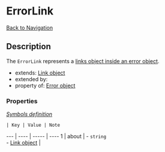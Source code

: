 # ErrorLink
[Back to Navigation](README.md)

## Description

The `ErrorLink` represents a [links object inside an error object](http://jsonapi.org/format/#error-objects).

- extends: [Link object](objects-link.md)
- extended by:
- property of: [Error object](objects-error.md)

### Properties

_[Symbols definition](objects-introduction.md#symbols)_

    | Key | Value | Note
--- | ---- | ----- | ----
1 | about | - `string`<br />- [Link object](objects-link.md) |
